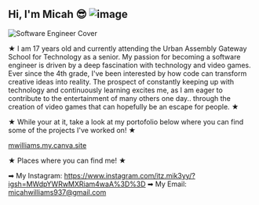 ## Hi, I'm Micah 😎 ![image](https://github.com/user-attachments/assets/1e03970d-ab63-4949-8c13-d627e6460ae6 )








![Software Engineer Cover](https://github.com/user-attachments/assets/df8463b0-9a54-42e3-9f47-b9cad30135a6)

★ I am 17 years old and currently attending the Urban Assembly Gateway School for Technology as a senior. My passion for becoming a software engineer is driven by a deep fascination with technology and video games. Ever since the 4th grade, I've been interested by how code can transform creative ideas into reality. The prospect of constantly keeping up with technology and continuously learning excites me, as I am eager to contribute to the entertainment of many others one day.. through the creation of video games that can hopefully be an escape for people. ★ 

★ While your at it, take a look at my portofolio below where you can find some of the projects I've worked on! ★

[mwilliams.my.canva.site](https://mwilliams.my.canva.site/)

★ Places where you can find me! ★

➡ My Instagram: https://www.instagram.com/itz.mik3yy/?igsh=MWdpYWRwMXRiam4waA%3D%3D
➡ My Email: micahwilliams937@gmail.com
